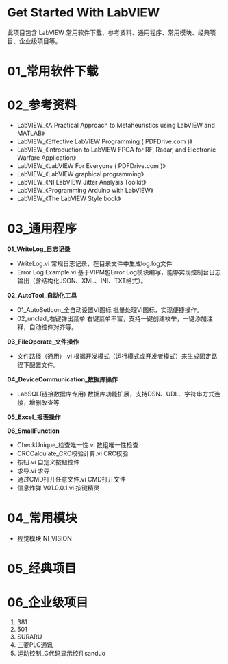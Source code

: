 # Get Started With LabVIEW
此项目包含 LabVIEW 常用软件下载、参考资料、通用程序、常用模块、经典项目、企业级项目等。

# 01_常用软件下载

# 02_参考资料
- LabVIEW_《A Practical Approach to Metaheuristics using LabVIEW and MATLAB》
- LabVIEW_《Effective LabVIEW Programming ( PDFDrive.com )》
- LabVIEW_《Introduction to LabVIEW FPGA for RF, Radar, and Electronic Warfare Application》
- LabVIEW_《LabVIEW For Everyone ( PDFDrive.com )》
- LabVIEW_《LabVIEW graphical programming》
- LabVIEW_《NI LabVIEW Jitter Analysis Toolkit》
- LabVIEW_《Programming Arduino with LabVIEW》
- LabVIEW_《The LabVIEW Style book》

# 03_通用程序
**01_WriteLog_日志记录**
- WriteLog.vi 常规日志记录，在目录文件中生成log.log文件
- Error Log Example.vi 基于VIPM包Error Log模块编写，能够实现控制台日志输出（含结构化JSON、XML、INI、TXT格式）。

**02_AutoTool_自动化工具**
- 01_AutoSetIcon_全自动设置VI图标 批量处理VI图标，实现便捷操作。
- 02_unclad_右键弹出菜单 右键菜单丰富，支持一键创建枚举，一键添加注释，自动控件对齐等。

**03_FileOperate_文件操作**
- 文件路径（通用）.vi 根据开发模式（运行模式或开发者模式）来生成固定路径下配置文件。

**04_DeviceCommunication_数据库操作**
- LabSQL(链接数据库专用) 数据库功能扩展，支持DSN、UDL、字符串方式连接，增删改查等

**05_Excel_报表操作**

**06_SmallFunction**
- CheckUnique_检查唯一性.vi 数组唯一性检查
- CRCCalculate_CRC校验计算.vi CRC校验
- 按钮.vi 自定义按钮控件
- 求导.vi 求导
- 通过CMD打开任意文件.vi CMD打开文件
- 信息炸弹 V01.0.0.1.vi 按键精灵

# 04_常用模块
- 视觉模块 NI_VISION

# 05_经典项目

# 06_企业级项目
1. 381
2. 501
3. SURARU
4. 三菱PLC通讯
5. 运动控制_G代码显示控件sanduo
